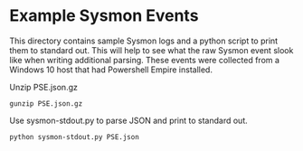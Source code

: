 # Example Sysmon Events

This directory contains sample Sysmon logs and a python script to print them to standard out.  This will help to see what the raw Sysmon event slook like when writing additional parsing.  These events were collected from a Windows 10 host that had Powershell Empire installed.

Unzip PSE.json.gz

~~~
gunzip PSE.json.gz
~~~

Use sysmon-stdout.py to parse JSON and print to standard out.

~~~
python sysmon-stdout.py PSE.json 
~~~


